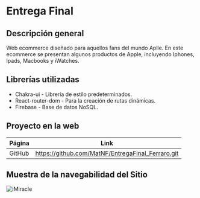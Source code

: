 # Entrega Final

## Descripción general
Web ecommerce diseñado para aquellos fans del mundo Aplle. En este ecommerce se presentan algunos productos de Apple, incluyendo Iphones, Ipads, Macbooks y iWatches.

## Librerías utilizadas
- Chakra-ui - Librería de estilo predeterminados.
- React-router-dom - Para la creación de rutas dinámicas.
- Firebase - Base de datos NoSQL.

## Proyecto en la web
| Página | Link |
| ------------- |:-------------:|
| GitHub  | https://github.com/MatNF/EntregaFinal_Ferraro.git   |

## Muestra de la navegabilidad del Sitio
![iMiracle](https://user-images.githubusercontent.com/78771124/223605359-654928ec-b990-4eb0-b8f6-796b7de7cb45.gif)
